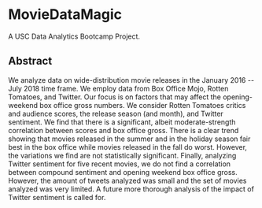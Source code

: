 # MovieDataMagic
A USC Data Analytics Bootcamp Project.

## Abstract

We analyze data on wide-distribution movie releases in the January
2016 -- July 2018 time frame. We employ data from Box Office Mojo,
Rotten Tomatoes, and Twitter. Our focus is on factors that may affect
the opening-weekend box office gross numbers. We consider Rotten
Tomatoes critics and audience scores, the release season (and month),
and Twitter sentiment. We find that there is a significant, albeit
moderate-strength correlation between scores and box office
gross. There is a clear trend showing that movies released in the
summer and in the holiday season fair best in the box office while
movies released in the fall do worst. However, the variations we find
are not statistically significant. Finally, analyzing Twitter
sentiment for five recent movies, we do not find a correlation between
compound sentiment and opening weekend box office gross. However, the
amount of tweets analyzed was small and the set of movies analyzed was
very limited. A future more thorough analysis of the impact of Twitter
sentiment is called for.
